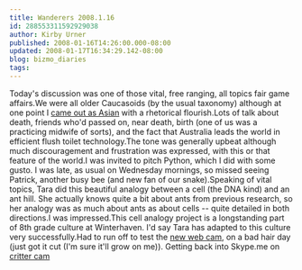 ```yaml
---
title: Wanderers 2008.1.16
id: 288553311592929038
author: Kirby Urner
published: 2008-01-16T14:26:00.000-08:00
updated: 2008-01-17T16:34:29.142-08:00
blog: bizmo_diaries
tags: 
---
```


[](https://blogger.googleusercontent.com/img/b/R29vZ2xl/AVvXsEhIshfN7W50vRuZEGkw0TWdDrazP2r_yrCNatypwdYgqdW_H5kZ-Jeup5G8eSSRQj8dxiSWgnY66yruxxzO5N3K0JP5H3UkH5a130PyRKpPJnQs0xvqMiKoQ8bRkBDOc39EKEEp/s1600-h/antcell.jpg)Today's discussion was one of those vital, free ranging, all topics fair game affairs.We were all older Caucasoids (by the usual taxonomy) although at one point I [came out as Asian](http://mybizmo.blogspot.com/2005/02/hotel-rwanda-movie-review.html) with a rhetorical flourish.Lots of talk about death, friends who'd passed on, near death, birth (one of us was a practicing midwife of sorts), and the fact that Australia leads the world in efficient flush toilet technology.The tone was generally upbeat although much discouragement and frustration was expressed, with this or that feature of the world.I was invited to pitch Python, which I did with some gusto. I was late, as usual on Wednesday mornings, so missed seeing Patrick, another busy bee (and new fan of our snake).Speaking of vital topics, Tara did this beautiful analogy between a cell (the DNA kind) and an ant hill. She actually knows quite a bit about ants from previous research, so her analogy was as much about ants as about cells -- quite detailed in both directions.I was impressed.This cell analogy project is a longstanding part of 8th grade culture at Winterhaven. I'd say Tara has adapted to this culture very successfully.Had to run off to test the [new web cam](http://controlroom.blogspot.com/2008/01/show-tell.html), on a bad hair day (just got it cut (I'm sure it'll grow on me)). Getting back into Skype.[](https://blogger.googleusercontent.com/img/b/R29vZ2xl/AVvXsEhMgUnQa_dqb33GPjYFOM1qYmvnbvG1VTd6PGNfY7phijyOYjVr5awx1t3a9sb95faXxnCEDS62teODa0yLgPumtvu5i84_-mjXBr4GNL3cGswrg-liDzfLrLdN5hdzW0ZCs36O/s1600-h/qwikcam.jpg)me on [critter cam](http://www.nationalgeographic.com/crittercam/faqs.html)